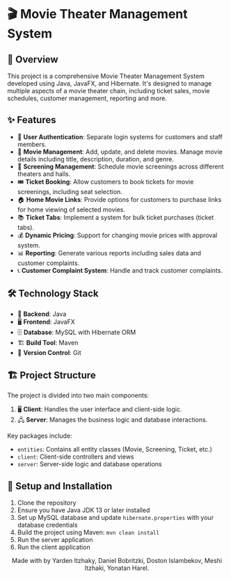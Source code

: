 # 🎬 Movie Theater Management System

## 📖 Overview

This project is a comprehensive Movie Theater Management System developed using Java, JavaFX, and Hibernate. It's designed to manage multiple aspects of a movie theater chain, including ticket sales, movie schedules, customer management, reporting and more.

## ✨ Features

- 🔐 **User Authentication**: Separate login systems for customers and staff members.
- 🎥 **Movie Management**: Add, update, and delete movies. Manage movie details including title, description, duration, and genre.
- 📅 **Screening Management**: Schedule movie screenings across different theaters and halls.
- 🎟️ **Ticket Booking**: Allow customers to book tickets for movie screenings, including seat selection.
- 🏠 **Home Movie Links**: Provide options for customers to purchase links for home viewing of selected movies.
- 📚 **Ticket Tabs**: Implement a system for bulk ticket purchases (ticket tabs).
- 💰 **Dynamic Pricing**: Support for changing movie prices with approval system.
- 📊 **Reporting**: Generate various reports including sales data and customer complaints.
- 📞 **Customer Complaint System**: Handle and track customer complaints.

## 🛠️ Technology Stack

- 🧠 **Backend**: Java
- 🖥️ **Frontend**: JavaFX
- 🗄️ **Database**: MySQL with Hibernate ORM
- 🏗️ **Build Tool**: Maven
- 🔄 **Version Control**: Git

## 🏗️ Project Structure

The project is divided into two main components:

1. 🖥️ **Client**: Handles the user interface and client-side logic.
2. 🖧 **Server**: Manages the business logic and database interactions.

Key packages include:
- `entities`: Contains all entity classes (Movie, Screening, Ticket, etc.)
- `client`: Client-side controllers and views
- `server`: Server-side logic and database operations

## 🚀 Setup and Installation

1. Clone the repository
2. Ensure you have Java JDK 13 or later installed
3. Set up MySQL database and update `hibernate.properties` with your database credentials
4. Build the project using Maven: `mvn clean install`
5. Run the server application
6. Run the client application

<p align="center">
  Made with by Yarden Itzhaky, Daniel Bobritzki, Doston Islambekov, Meshi Itzhaki, Yonatan Harel.
</p>
